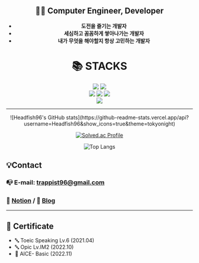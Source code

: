 <div align="center">

  ## 👨‍💻 Computer Engineer, Developer

- **도전을 즐기는 개발자**
- **세심하고 꼼꼼하게 쌓아나가는 개발자**
- **내가 무엇을 해야할지 항상 고민하는 개발자**
</div>

<div align=center><h1>📚 STACKS</h1></div>

<div align=center> 
  <img src="https://img.shields.io/badge/java-007396?style=for-the-badge&logo=java&logoColor=white">
  <img src="https://img.shields.io/badge/python-3776AB?style=for-the-badge&logo=python&logoColor=white">
  <br>
  
  <img src="https://img.shields.io/badge/github-181717?style=for-the-badge&logo=github&logoColor=white">
  <img src="https://img.shields.io/badge/git-F05032?style=for-the-badge&logo=git&logoColor=white">
  <img src="https://img.shields.io/badge/firebase-FFCA28?style=for-the-badge&logo=firebase&logoColor=white">
  <br>
  
  <img src="https://img.shields.io/badge/amazonaws-232F3E?style=for-the-badge&logo=amazonaws&logoColor=white">
  <br>
</div>

---
<div align="center">
![Headfish96's GitHub stats](https://github-readme-stats.vercel.app/api?username=Headfish96&show_icons=true&theme=tokyonight)

[![Solved.ac Profile](http://mazassumnida.wtf/api/v2/generate_badge?boj=trappist96)](https://solved.ac/trappist96/)

![Top Langs](https://github-readme-stats.vercel.app/api/top-langs/?username=Headfish96&layout=compact&theme=tokyonight)
</div>

## 💡Contact

### 📭 E-mail: trappist96@gmail.com
### 📝 [Notion](https://www.notion.so/ff65bc729e7147869e8a6d0635fcdb00) / 📝 [Blog](https://coder-angrybird.tistory.com)

---

## 📑 Certificate

- 🔤 Toeic Speaking Lv.6 (2021.04)
- 🔤 Opic Lv.IM2 (2022.10)
- 📑 AICE- Basic (2022.11)
